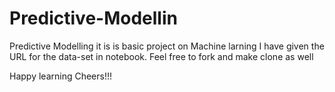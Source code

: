 # Predictive-Modellin
Predictive Modelling
it is is basic project on Machine larning
I have given the URL for the data-set in notebook.
Feel free to fork and make clone as well


Happy learning
Cheers!!!
